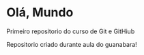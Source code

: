 # Olá, Mundo
 Primeiro repositorio do curso de Git e GitHiub

Repositorio criado durante aula do guanabara!